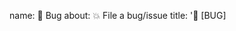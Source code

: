 name: 🐛 Bug
about: 💥 File a bug/issue
title: '🔴 [BUG] <title>'
labels: 🐛 Bug, 🔍 Needs Triage
assignees: ''

---
<!-- 💡 You can replace the emojis in the name, about, title, and labels fields if you prefer different ones. -->

<!--
Note: Please search to see if an issue already exists for the bug you encountered.
-->

### 🐞 Current Behavior:
<!-- A concise description of what you're experiencing. -->

### 🎯 Expected Behavior:
<!-- A concise description of what you expected to happen. -->

### 🚀 Steps To Reproduce:
<!--
Example: steps to reproduce the behavior:
1. In this environment...
2. With this config...
3. Run '...'
4. See error...
-->

### 🌍 Environment:
<!--
Example:
- OS: Ubuntu 20.04
- Node: 13.14.0
- npm: 7.6.3
-->

### 📎 Anything else:
<!--
Links? References? Anything that will give us more context about the issue that you are encountering!
-->
